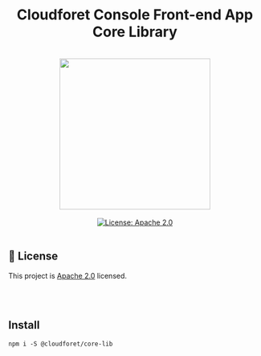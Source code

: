 <h1 align="center">Cloudforet Console Front-end App Core Library</h1>  

<br/>

<div align="center" style="display:flex; flex-direction: column;">
    <div>
        <img width="300" src="https://user-images.githubusercontent.com/65589909/197983716-71a1bd21-4d6a-4217-b509-177afbadf5bc.png">
    </div>
<br/>
<div>
<a  href="https://www.apache.org/licenses/LICENSE-2.0"  target="_blank">  
<img  alt="License: Apache 2.0"  src="https://img.shields.io/badge/License-Apache 2.0-yellow.svg"  />  
</a>
</div>

</div>  

  

<br/>

## 📝 License

This project is [Apache 2.0](https://www.apache.org/licenses/LICENSE-2.0) licensed.

<br/>
<br/>

## Install

```shell
npm i -S @cloudforet/core-lib
```
